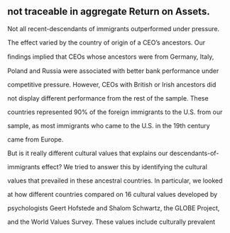 ## not traceable in aggregate Return on Assets.

Not all recent-descendants of immigrants outperformed under pressure.

The effect varied by the country of origin of a CEO’s ancestors. Our

ﬁndings implied that CEOs whose ancestors were from Germany, Italy,

Poland and Russia were associated with better bank performance under

competitive pressure. However, CEOs with British or Irish ancestors did

not display different performance from the rest of the sample. These

countries represented 90% of the foreign immigrants to the U.S. from our

sample, as most immigrants who came to the U.S. in the 19th century

came from Europe.

But is it really different cultural values that explains our descendants-of-

immigrants effect? We tried to answer this by identifying the cultural

values that prevailed in these ancestral countries. In particular, we looked

at how different countries compared on 16 cultural values developed by

psychologists Geert Hofstede and Shalom Schwartz, the GLOBE Project,

and the World Values Survey. These values include culturally prevalent